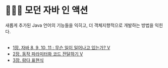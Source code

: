 # 👨🏻‍💻 모던 자바 인 액션
새롭게 추가된 Java 언어의 기능들을 익히고, 더 객체지향적으로 개발하는 방법을 익힌다.  
<br>

<ul>
  <li> <a href = "https://github.com/opdshe/modern-java-in-action/tree/main/Chpater_1"> 1장. 자바 8, 9, 10, 11 : 무슨 일이 일어나고 있는가? V </a></li>
  <li> <a href = "https://github.com/opdshe/modern-java-in-action/tree/main/Chapter_2"> 2장. 동작 파라미터화 코드 전달하기 V</a></li>
  <li> <a href = "https://github.com/opdshe/modern-java-in-action/tree/main/Chapter_3"> 3장. 람다 표현식</a></li>
</ul>
